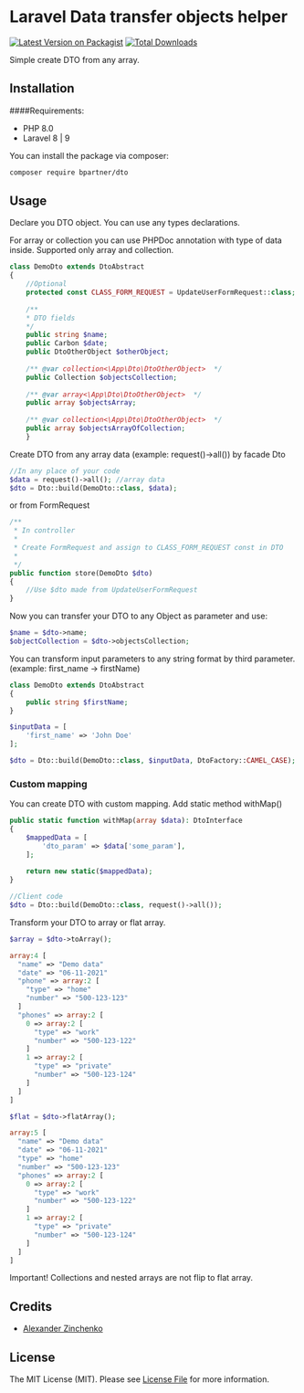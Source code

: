 # Laravel Data transfer objects helper

[![Latest Version on Packagist](https://img.shields.io/packagist/v/bpartner/data-helper.svg?style=flat-square)](https://packagist.org/packages/bpartner/dto)
[![Total Downloads](https://img.shields.io/packagist/dt/bpartner/data-helper.svg?style=flat-square)](https://packagist.org/packages/bpartner/dto)


Simple create DTO from any array.

## Installation

####Requirements:
- PHP 8.0
- Laravel 8 | 9

You can install the package via composer:

```bash
composer require bpartner/dto
```

## Usage
Declare you DTO object. You can use any types declarations.

For array or collection you can use PHPDoc annotation with type of data inside. Supported only array and collection.

```php
class DemoDto extends DtoAbstract
{
    //Optional
    protected const CLASS_FORM_REQUEST = UpdateUserFormRequest::class;
    
    /**
    * DTO fields
    */
    public string $name;
    public Carbon $date;
    public DtoOtherObject $otherObject;
    
    /** @var collection<\App\Dto\DtoOtherObject>  */
    public Collection $objectsCollection;
    
    /** @var array<\App\Dto\DtoOtherObject>  */
    public array $objectsArray;
    
    /** @var collection<\App\Dto\DtoOtherObject>  */
    public array $objectsArrayOfCollection;
    }
```

Create DTO from any array data (example: request()->all()) by facade Dto

```php
//In any place of your code
$data = request()->all(); //array data
$dto = Dto::build(DemoDto::class, $data);
```
or from FormRequest

```php
/**
 * In controller
 * 
 * Create FormRequest and assign to CLASS_FORM_REQUEST const in DTO
 * 
 */ 
public function store(DemoDto $dto)
{
    //Use $dto made from UpdateUserFormRequest
}
```


Now you can transfer your DTO to any Object as parameter and use:

```php
$name = $dto->name;
$objectCollection = $dto->objectsCollection;
```

You can transform input parameters to any string format by third parameter. (example: first_name -> firstName)

```php
class DemoDto extends DtoAbstract
{
    public string $firstName;
}

$inputData = [
    'first_name' => 'John Doe'
];

$dto = Dto::build(DemoDto::class, $inputData, DtoFactory::CAMEL_CASE);

```

### Custom mapping

You can create DTO with custom mapping. Add static method withMap()

```php
public static function withMap(array $data): DtoInterface
{
    $mappedData = [
        'dto_param' => $data['some_param'],
    ];
    
    return new static($mappedData);
}

//Client code
$dto = Dto::build(DemoDto::class, request()->all());
```

Transform your DTO to array or flat array.

```php
$array = $dto->toArray();

array:4 [
  "name" => "Demo data"
  "date" => "06-11-2021"
  "phone" => array:2 [
    "type" => "home"
    "number" => "500-123-123"
  ]
  "phones" => array:2 [
    0 => array:2 [
      "type" => "work"
      "number" => "500-123-122"
    ]
    1 => array:2 [
      "type" => "private"
      "number" => "500-123-124"
    ]
  ]
]

$flat = $dto->flatArray();

array:5 [                       
  "name" => "Demo data"         
  "date" => "06-11-2021"        
  "type" => "home"              
  "number" => "500-123-123"     
  "phones" => array:2 [         
    0 => array:2 [              
      "type" => "work"          
      "number" => "500-123-122" 
    ]                           
    1 => array:2 [              
      "type" => "private"       
      "number" => "500-123-124" 
    ]                           
  ]                             
]                               
```
Important! Collections and nested arrays are not flip to flat array.

## Credits

- [Alexander Zinchenko](https://github.com/bpartner)

## License

The MIT License (MIT). Please see [License File](LICENSE.md) for more information.
